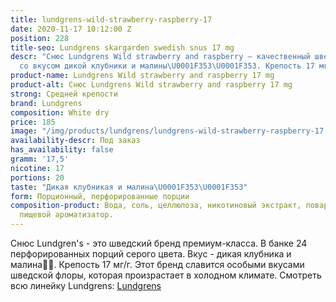 ```yaml
---
title: lundgrens-wild-strawberry-raspberry-17
date: 2020-11-17 10:12:00 Z
position: 228
title-seo: Lundgrens skargarden swedish snus 17 mg
descr: "Снюс Lundgrens Wild strawberry and raspberry — качественный шведский снюс
  со вкусом дикой клубники и малины\U0001F353\U0001F353. Крепость 17 мг никотина."
product-name: Lundgrens Wild strawberry and raspberry 17 mg
product-alt: Снюс Lundgrens Wild strawberry and raspberry 17 mg
strong: Средней крепости
brand: Lundgrens
composition: White dry
price: 185
image: "/img/products/lundgrens/lundgrens-wild-strawberry-raspberry-17.jpg"
availability-descr: Под заказ
has_availability: false
gramm: '17,5'
nicotine: 17
portions: 20
taste: "Дикая клубникая и малина\U0001F353\U0001F353"
form: Порционный, перфорированные порции
composition-product: Вода, соль, целлюлоза, никотиновый экстракт, поваренная сода,
  пищевой ароматизатор.
---
```


Снюс Lundgren's - это  шведский бренд премиум-класса. В банке 24 перфорированных порций серого цвета. Вкус - дикая клубника и малина🍓🍓. Крепость 17 мг/г. Этот бренд славится особыми вкусами шведской флоры, которая произрастает в холодном климате. Смотреть всю линейку Lundgrens: <a href="/lundgrens-snus">Lundgrens</a>